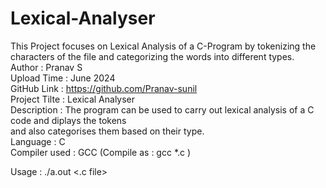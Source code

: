 # Lexical-Analyser  
This Project focuses on Lexical Analysis of a C-Program by tokenizing the characters of the file and categorizing the words into different types.  
Author : Pranav S  
Upload Time : June 2024  
GitHub Link : https://github.com/Pranav-sunil  
Project Tilte : Lexical Analyser  
Description : The program can be used to carry out lexical analysis of a C code and diplays the tokens  
              and also categorises them based on their type.  
Language : C  
Compiler used : GCC (Compile as : gcc *.c )  

Usage : ./a.out <.c file>  

